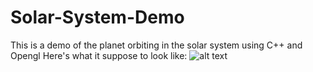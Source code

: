# Solar-System-Demo
This is a demo of the planet orbiting in the solar system using C++ and Opengl
Here's what it suppose to look like:
![alt text](https://github.com/martinx0520/Solar-System-Demo/raw/main/SolarSystemDemo.gif)
